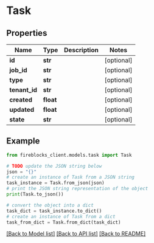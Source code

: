 # Task


## Properties

Name | Type | Description | Notes
------------ | ------------- | ------------- | -------------
**id** | **str** |  | [optional] 
**job_id** | **str** |  | [optional] 
**type** | **str** |  | [optional] 
**tenant_id** | **str** |  | [optional] 
**created** | **float** |  | [optional] 
**updated** | **float** |  | [optional] 
**state** | **str** |  | [optional] 

## Example

```python
from fireblocks_client.models.task import Task

# TODO update the JSON string below
json = "{}"
# create an instance of Task from a JSON string
task_instance = Task.from_json(json)
# print the JSON string representation of the object
print(Task.to_json())

# convert the object into a dict
task_dict = task_instance.to_dict()
# create an instance of Task from a dict
task_from_dict = Task.from_dict(task_dict)
```
[[Back to Model list]](../README.md#documentation-for-models) [[Back to API list]](../README.md#documentation-for-api-endpoints) [[Back to README]](../README.md)


